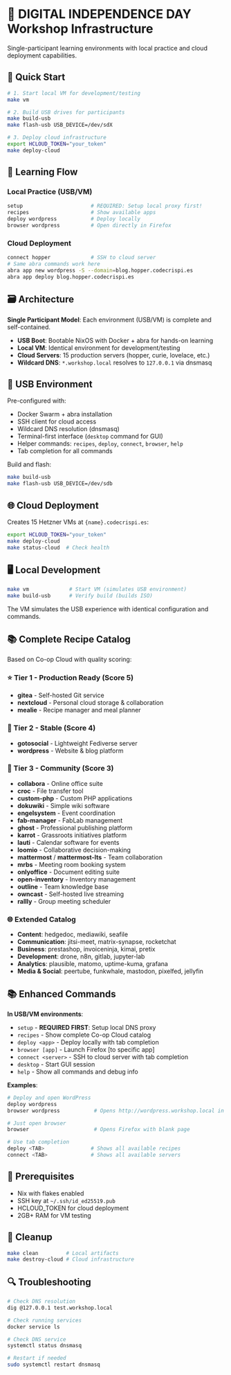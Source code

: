 # 🚀 DIGITAL INDEPENDENCE DAY Workshop Infrastructure

Single-participant learning environments with local practice and cloud deployment capabilities.

## 🚀 Quick Start

```bash
# 1. Start local VM for development/testing
make vm

# 2. Build USB drives for participants
make build-usb
make flash-usb USB_DEVICE=/dev/sdX

# 3. Deploy cloud infrastructure
export HCLOUD_TOKEN="your_token"
make deploy-cloud
```

## 🎯 Learning Flow

### Local Practice (USB/VM)
```bash
setup                      # REQUIRED: Setup local proxy first!
recipes                    # Show available apps
deploy wordpress           # Deploy locally
browser wordpress          # Open directly in Firefox
```

### Cloud Deployment
```bash
connect hopper             # SSH to cloud server
# Same abra commands work here
abra app new wordpress -S --domain=blog.hopper.codecrispi.es
abra app deploy blog.hopper.codecrispi.es
```

## 🗃️ Architecture

**Single Participant Model**: Each environment (USB/VM) is complete and self-contained.

- **USB Boot**: Bootable NixOS with Docker + abra for hands-on learning
- **Local VM**: Identical environment for development/testing  
- **Cloud Servers**: 15 production servers (hopper, curie, lovelace, etc.)
- **Wildcard DNS**: `*.workshop.local` resolves to `127.0.0.1` via dnsmasq

## 💾 USB Environment

Pre-configured with:
- Docker Swarm + abra installation
- SSH client for cloud access
- Wildcard DNS resolution (dnsmasq)
- Terminal-first interface (`desktop` command for GUI)
- Helper commands: `recipes`, `deploy`, `connect`, `browser`, `help`
- Tab completion for all commands

Build and flash:
```bash
make build-usb
make flash-usb USB_DEVICE=/dev/sdb
```

## 🌐 Cloud Deployment

Creates 15 Hetzner VMs at `{name}.codecrispi.es`:

```bash
export HCLOUD_TOKEN="your_token"
make deploy-cloud
make status-cloud  # Check health
```

## 🖥️ Local Development

```bash
make vm             # Start VM (simulates USB environment)
make build-usb      # Verify build (builds ISO)
```

The VM simulates the USB experience with identical configuration and commands.

## 📚 Complete Recipe Catalog

Based on Co-op Cloud with quality scoring:

### ⭐ Tier 1 - Production Ready (Score 5)
- **gitea** - Self-hosted Git service
- **nextcloud** - Personal cloud storage & collaboration  
- **mealie** - Recipe manager and meal planner

### 🔧 Tier 2 - Stable (Score 4)
- **gotosocial** - Lightweight Fediverse server
- **wordpress** - Website & blog platform

### 🧪 Tier 3 - Community (Score 3)
- **collabora** - Online office suite
- **croc** - File transfer tool
- **custom-php** - Custom PHP applications
- **dokuwiki** - Simple wiki software
- **engelsystem** - Event coordination
- **fab-manager** - FabLab management
- **ghost** - Professional publishing platform
- **karrot** - Grassroots initiatives platform
- **lauti** - Calendar software for events
- **loomio** - Collaborative decision-making
- **mattermost** / **mattermost-lts** - Team collaboration
- **mrbs** - Meeting room booking system
- **onlyoffice** - Document editing suite
- **open-inventory** - Inventory management
- **outline** - Team knowledge base
- **owncast** - Self-hosted live streaming
- **rallly** - Group meeting scheduler

### 🌐 Extended Catalog
- **Content**: hedgedoc, mediawiki, seafile
- **Communication**: jitsi-meet, matrix-synapse, rocketchat  
- **Business**: prestashop, invoiceninja, kimai, pretix
- **Development**: drone, n8n, gitlab, jupyter-lab
- **Analytics**: plausible, matomo, uptime-kuma, grafana
- **Media & Social**: peertube, funkwhale, mastodon, pixelfed, jellyfin

## 📚 Enhanced Commands

**In USB/VM environments**:
- `setup` - **REQUIRED FIRST**: Setup local DNS proxy
- `recipes` - Show complete Co-op Cloud catalog
- `deploy <app>` - Deploy locally with tab completion
- `browser [app]` - Launch Firefox [to specific app]
- `connect <server>` - SSH to cloud server with tab completion
- `desktop` - Start GUI session
- `help` - Show all commands and debug info

**Examples**:
```bash
# Deploy and open WordPress
deploy wordpress
browser wordpress           # Opens http://wordpress.workshop.local in Firefox

# Just open browser
browser                     # Opens Firefox with blank page

# Use tab completion
deploy <TAB>               # Shows all available recipes
connect <TAB>              # Shows all available servers
```

## 🔧 Prerequisites

- Nix with flakes enabled
- SSH key at `~/.ssh/id_ed25519.pub`
- HCLOUD_TOKEN for cloud deployment
- 2GB+ RAM for VM testing

## 🧹 Cleanup

```bash
make clean         # Local artifacts
make destroy-cloud # Cloud infrastructure
```

## 🔍 Troubleshooting

```bash
# Check DNS resolution
dig @127.0.0.1 test.workshop.local

# Check running services  
docker service ls

# Check DNS service
systemctl status dnsmasq

# Restart if needed
sudo systemctl restart dnsmasq
```
